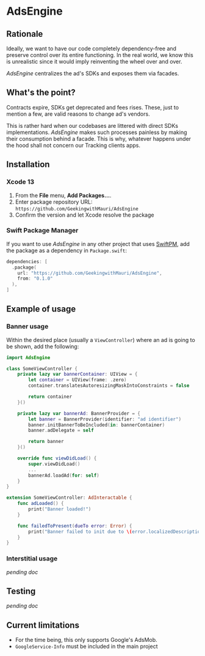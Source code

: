 # AdsEngine

## Rationale

Ideally, we want to have our code completely dependency-free and preserve control over its entire functioning. In the real world, we know this is unrealistic since it would imply reinventing the wheel over and over. 

_AdsEngine_ centralizes the ad's SDKs and exposes them via facades.

## What's the point?
Contracts expire, SDKs get deprecated and fees rises. These, just to mention a few, are valid reasons to change ad's vendors. 

This is rather hard when our codebases are littered with direct SDKs implementations. _AdsEngine_ makes such processes painless by making their consumption behind a facade. This is why, whatever happens under the hood shall not concern our Tracking clients apps.

## Installation 
### Xcode 13
 1. From the **File** menu, **Add Packages…**.
 2. Enter package repository URL: `https://github.com/GeekingwithMauri/AdsEngine`
 3. Confirm the version and let Xcode resolve the package

### Swift Package Manager

If you want to use _AdsEngine_ in any other project that uses [SwiftPM](https://swift.org/package-manager/), add the package as a dependency in `Package.swift`:

```swift
dependencies: [
  .package(
    url: "https://github.com/GeekingwithMauri/AdsEngine",
    from: "0.1.0"
  ),
]
```

## Example of usage

### Banner usage

Within the desired place (usually a `ViewController`) where an ad is going to be shown, add the following:

```swift
import AdsEngine

class SomeViewController {
	private lazy var bannerContainer: UIView = {
        let container = UIView(frame: .zero)
        container.translatesAutoresizingMaskIntoConstraints = false

        return container
    }()

    private lazy var bannerAd: BannerProvider = {
        let banner = BannerProvider(identifier: "ad identifier")
        banner.initBannerToBeIncluded(in: bannerContainer)
        banner.adDelegate = self

        return banner
    }()

    override func viewDidLoad() {
    	super.viewDidLoad()
        ...
        bannerAd.loadAd(for: self)
    }
}

extension SomeViewController: AdInteractable {
    func adLoaded() {
        print("Banner loaded!")
    }

    func failedToPresent(dueTo error: Error) {
        print("Banner failed to init due to \(error.localizedDescription)")
    }
}

```

### Interstitial usage
_pending doc_

## Testing 
_pending doc_

## Current limitations
- For the time being, this only supports Google's AdsMob. 
- `GoogleService-Info` must be included in the main project
